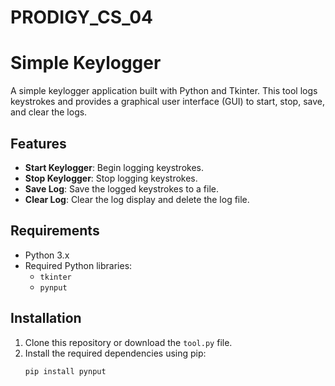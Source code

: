 # PRODIGY_CS_04

# Simple Keylogger

A simple keylogger application built with Python and Tkinter. This tool logs keystrokes and provides a graphical user interface (GUI) to start, stop, save, and clear the logs.

## Features

- **Start Keylogger**: Begin logging keystrokes.
- **Stop Keylogger**: Stop logging keystrokes.
- **Save Log**: Save the logged keystrokes to a file.
- **Clear Log**: Clear the log display and delete the log file.

## Requirements

- Python 3.x
- Required Python libraries:
  - `tkinter`
  - `pynput`

## Installation

1. Clone this repository or download the `tool.py` file.
2. Install the required dependencies using pip:
   ```bash
   pip install pynput
